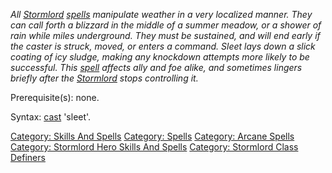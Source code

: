*All [Stormlord](:Category:_Stormlords.md "wikilink")
[spells](:Category:_Spells.md "wikilink") manipulate weather in a very
localized manner. They can call forth a blizzard in the middle of a
summer meadow, or a shower of rain while miles underground. They must be
sustained, and will end early if the caster is struck, moved, or enters
a command. Sleet lays down a slick coating of icy sludge, making any
knockdown attempts more likely to be successful. This
[spell](:Category:_Spells.md "wikilink") affects ally and foe alike, and
sometimes lingers briefly after the
[Stormlord](:Category:_Stormlords.md "wikilink") stops controlling it.*

Prerequisite(s): none.

Syntax: [cast](Cast.md "wikilink") 'sleet'.

[Category: Skills And Spells](Category:_Skills_And_Spells "wikilink")
[Category: Spells](Category:_Spells "wikilink") [Category: Arcane
Spells](Category:_Arcane_Spells "wikilink") [Category: Stormlord Hero
Skills And
Spells](Category:_Stormlord_Hero_Skills_And_Spells "wikilink")
[Category: Stormlord Class
Definers](Category:_Stormlord_Class_Definers "wikilink")
